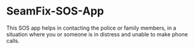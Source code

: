 # SeamFix-SOS-App

This SOS app helps in contacting the police or family members, in a situation where you or someone is in distress and unable to make phone calls.
